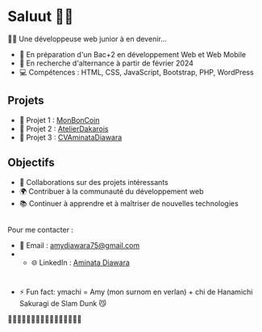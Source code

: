 # Saluut 👋🏾
🥷🏾 Une développeuse web junior à en devenir...
- 🌱  En préparation d'un Bac+2 en développement Web et Web Mobile
- 🏢  En recherche d'alternance à partir de février 2024
- 💻  Compétences : HTML, CSS, JavaScript, Bootstrap, PHP, WordPress

## Projets

- 🚀 Projet 1 : [MonBonCoin](lien-vers-le-projet)
- 🚀 Projet 2 : [AtelierDakarois](lien-vers-le-projet)
- 🚀 Projet 3 : [CVAminataDiawara](lien-vers-le-projet)

## Objectifs

- 👯 Collaborations sur des projets intéressants
- 🌍 Contribuer à la communauté du développement web
- 📚 Continuer à apprendre et à maîtriser de nouvelles technologies

##
Pour me contacter :
- 📧 Email : [amydiawara75@gmail.com](mailto:amydiawara75@gmail.com)
- - 🌐 LinkedIn : [Aminata Diawara](https://www.linkedin.com/in/aminata-diawara-92591b289/)

#
- ⚡ Fun fact: ymachi = Amy (mon surnom en verlan) + chi de Hanamichi Sakuragi de Slam Dunk 😼


🫶🏾🫶🏾🫶🏾🫶🏾🫶🏾🫶🏾🫶🏾🫶🏾

<!--
**ymachi/ymachi** is a ✨ _special_ ✨ repository because its `README.md` (this file) appears on your GitHub profile.

Here are some ideas to get you started:

- 🔭 I’m currently working on ...
- 🌱 I’m currently learning ...
- 👯 I’m looking to collaborate on ...
- 🤔 I’m looking for help with ...
- 💬 Ask me about ...
- 📫 How to reach me: ...
- 😄 Pronouns: ...
- ⚡ Fun fact: ...
-->
